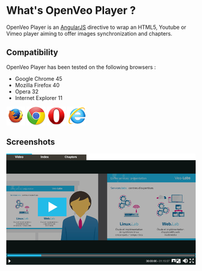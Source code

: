 # What's OpenVeo Player ?

OpenVeo Player is an [AngularJS](https://angularjs.org/) directive to wrap an HTML5, Youtube or Vimeo player aiming to offer images synchronization and chapters.

## Compatibility

OpenVeo Player has been tested on the following browsers :

- Google Chrome 45
- Mozilla Firefox 40
- Opera 32
- Internet Explorer 11

![Firefox](images/browsers/firefox.gif)
![Google Chrome](images/browsers/chrome.gif)
![Opera](images/browsers/opera.gif)
![Internet Explorer](images/browsers/ie.gif)

## Screenshots

![Player](images/screenshots/player.gif)